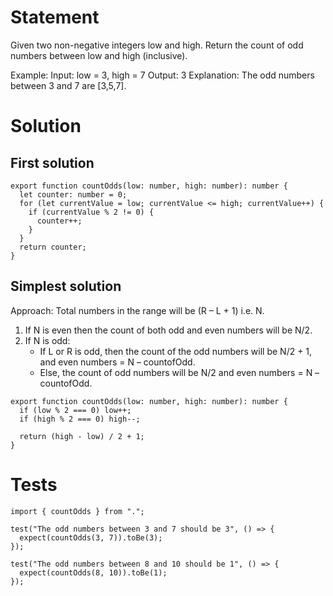 # Statement
Given two non-negative integers low and high.
Return the count of odd numbers between low and high (inclusive).

Example: 
Input: low = 3, high = 7
Output: 3
Explanation: The odd numbers between 3 and 7 are [3,5,7].

# Solution
## First solution 
```
export function countOdds(low: number, high: number): number {
  let counter: number = 0;
  for (let currentValue = low; currentValue <= high; currentValue++) {
    if (currentValue % 2 != 0) {
      counter++;
    }
  }
  return counter;
}
```
## Simplest solution
Approach: Total numbers in the range will be (R – L + 1) i.e. N.  

1. If N is even then the count of both odd and even numbers will be N/2.
2. If N is odd: 
    - If L or R is odd, then the count of the odd numbers will be N/2 + 1, and even numbers = N – countofOdd.
    - Else, the count of odd numbers will be N/2 and even numbers = N – countofOdd.

```
export function countOdds(low: number, high: number): number {
  if (low % 2 === 0) low++;
  if (high % 2 === 0) high--;

  return (high - low) / 2 + 1;
}
```

# Tests
```
import { countOdds } from ".";

test("The odd numbers between 3 and 7 should be 3", () => {
  expect(countOdds(3, 7)).toBe(3);
});

test("The odd numbers between 8 and 10 should be 1", () => {
  expect(countOdds(8, 10)).toBe(1);
});
```